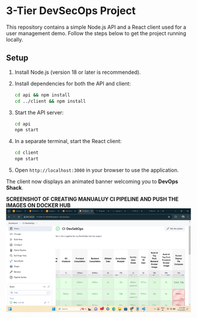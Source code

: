 # 3-Tier DevSecOps Project

This repository contains a simple Node.js API and a React client used for a user management demo. Follow the steps below to get the project running locally.

## Setup

1. Install Node.js (version 18 or later is recommended).
2. Install dependencies for both the API and client:

   ```bash
   cd api && npm install
   cd ../client && npm install
   ```

3. Start the API server:

   ```bash
   cd api
   npm start
   ```

4. In a separate terminal, start the React client:

   ```bash
   cd client
   npm start
   ```

5. Open `http://localhost:3000` in your browser to use the application.

The client now displays an animated banner welcoming you to **DevOps Shack**.

 **SCREENSHOT OF CREATING MANUALUY CI PIPELINE AND PUSH THE IMAGES ON DOCKER HUB**
 ![image alt](https://github.com/sonurajput675/3-Tier-DevSecOps-Mega-Project/blob/9c1804e7bd73a57bb02777a329fc835889eb18e2/Screenshot%202025-07-22%20111503.png)

 
